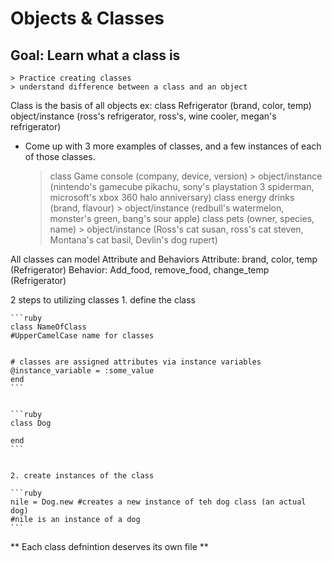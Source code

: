 # Objects & Classes
## Goal: Learn what a class is
    > Practice creating classes
    > understand difference between a class and an object

Class is the basis of all objects
ex: class Refrigerator (brand, color, temp)
    object/instance (ross's refrigerator, ross's, wine cooler, megan's refrigerator)

* Come up with 3 more examples of classes, and a few instances of each of those classes.
    > class Game console (company, device, version)
        > object/instance (nintendo's gamecube pikachu, sony's playstation 3 spiderman, microsoft's xbox 360 halo anniversary)
    > class energy drinks (brand, flavour)
        > object/instance (redbull's watermelon, monster's green, bang's sour apple)
    > class pets (owner, species, name)
        > object/instance (Ross's cat susan, ross's cat steven, Montana's cat basil, Devlin's dog rupert)

All classes can model Attribute and Behaviors
Attribute: brand, color, temp (Refrigerator)
Behavior: Add_food, remove_food, change_temp (Refrigerator)



2 steps to utilizing classes
    1. define the class

    ```ruby
    class NameOfClass 
    #UpperCamelCase name for classes


    # classes are assigned attributes via instance variables
    @instance_variable = :some_value
    end
    ```


    ```ruby
    class Dog

    end
    ```


    2. create instances of the class

    ```ruby
    nile = Dog.new #creates a new instance of teh dog class (an actual dog)
    #nile is an instance of a dog
    ```

** Each class defnintion deserves its own file **
